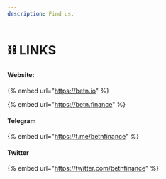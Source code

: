 ```yaml
---
description: Find us.
---
```


# ⛓️ LINKS

#### Website:

{% embed url="https://betn.io" %}

{% embed url="https://betn.finance" %}

#### Telegram

{% embed url="https://t.me/betnfinance" %}

#### T**witter**

{% embed url="https://twitter.com/betnfinance" %}

